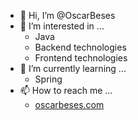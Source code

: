 - 👋 Hi, I’m @OscarBeses
- 👀 I’m interested in ...
  - Java
  - Backend technologies
  - Frontend technologies
- 🌱 I’m currently learning ...
  - Spring
- 📫 How to reach me ...
  - [oscarbeses.com](https://oscarbeses.com)

<!---
OscarBeses/OscarBeses is a ✨ special ✨ repository because its `README.md` (this file) appears on your GitHub profile.
You can click the Preview link to take a look at your changes.
--->
